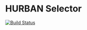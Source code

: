 # HURBAN Selector

[![Build Status](https://travis-ci.org/sub-digital/H.U.R.B.A.N.-Selector.svg?branch=master)](https://travis-ci.org/sub-digital/HURBAN-Selector)
